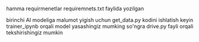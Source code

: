 hamma requirmenetlar requiremnets.txt faylida yozilgan

birinchi AI modeliga malumot yigish uchun get_data.py kodini ishlatish
keyin trainer_ipynb orqali model yasashingiz mumking
so'ngra drive.py fayli orqali tekshirishingiz mumkin
